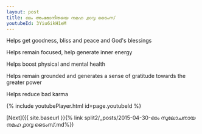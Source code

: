 ```yaml
---
layout: post
title: ഓം അംഭോനിതയെ നമഹ ൧൦൮ ടൈംസ്
youtubeId: 3Yiu6ikH1eM
---
```

 
 
Helps get goodness, bliss and peace and God's blessings
 
Helps remain focused, help generate inner energy 
 
Helps boost physical and mental health 
 
Helps remain grounded and generates a sense of gratitude towards the greater power 
 
Helps reduce bad karma
 
 
 
 


{% include youtubePlayer.html id=page.youtubeId %}
 
[Next]({{ site.baseurl }}{% link  split2/_posts/2015-04-30-ഓം സുലോചനായ നമഹ ൧൦൮ ടൈംസ്.md%})
 

